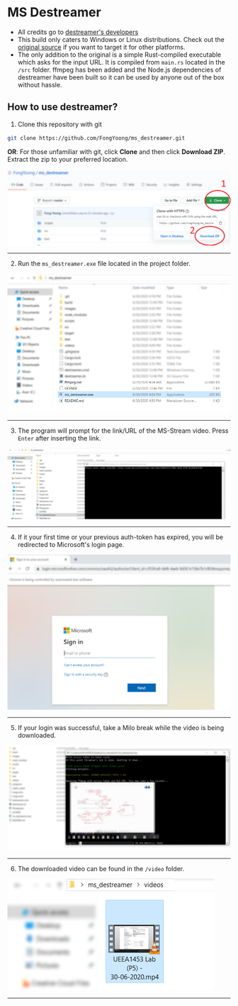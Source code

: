 # MS Destreamer

* All credits go to [destreamer's developers](https://github.com/snobu/destreamer)
* This build only caters to Windows or Linux distributions. Check out the [original source](https://github.com/snobu/destreamer) if you want to target it for other platforms.
* The only addition to the original is a simple Rust-compiled executable which asks for the input URL. It is compiled from ```main.rs``` located in the ```/src``` folder. ffmpeg has been added and the Node.js dependencies of destreamer have been built so it can be used by anyone out of the box without hassle.

## How to use destreamer?

1. Clone this repository with git
```bash
git clone https://github.com/FongYoong/ms_destreamer.git
```
**OR**: For those unfamiliar with git, click **Clone** and then click **Download ZIP**. Extract the zip to your preferred location.

![title](https://github.com/FongYoong/ms_destreamer/blob/master/images/1.png)
***

2. Run the ```ms_destreamer.exe``` file located in the project folder.

![title](https://github.com/FongYoong/ms_destreamer/blob/master/images/2.png)
***

3. The program will prompt for the link/URL of the MS-Stream video.
Press ```Enter``` after inserting the link.

![title](https://github.com/FongYoong/ms_destreamer/blob/master/images/3.png)
***

4. If it your first time or your previous auth-token has expired, you will be redirected to Microsoft's login page.

![title](https://github.com/FongYoong/ms_destreamer/blob/master/images/4.png)
***

5. If your login was successful, take a Milo break while the video is being downloaded.

![title](https://github.com/FongYoong/ms_destreamer/blob/master/images/5.png)
***

6. The downloaded video can be found in the ```/video``` folder.

![title](https://github.com/FongYoong/ms_destreamer/blob/master/images/6.png)
***

